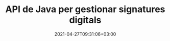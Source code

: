 ---
############################# Static ############################
layout: "product"
date: 2021-04-27T09:31:06+03:00
draft: false

product: "Signature"
product_tag: "signature"
platform: "Java"
platform_tag: "java"

############################# Head ############################
head_title: "API de signatura digital de Java, afegeix una signatura electrònica a la imatge PDF Word Excel"
head_description: "API de signatura digital de Java. Biblioteca de signatura electrònica per signar digitalment PDF, Microsoft Word, fulls de càlcul Excel, presentacions de PowerPoint i formats de documents d'imatge."

############################# Header ############################
title: "API de Java per gestionar signatures digitals"
description: "Gestioneu la signatura electrònica d'imatge, codi QR, codi de barres, metadades, text i tipus de segell en aplicacions Java per signar imatges i formats de fitxers de documents digitals."
button:
    enable: true

############################# SubMenu ############################
submenu:
    enable: true
    
    left:
        img_alt: "GroupDocs.Signature for Java"
        image: "https://www.groupdocs.cloud/templates/groupdocs/images/product-logos/groupdocs-signature-java.png"
        product: "GroupDocs.Signature"
        platform: "Java"

    middle:
        button:
            # button loop
            - link: "#overview"
              text: "Visió general"

            # button loop
            - link: "#features"
              text: "Característiques"

            # button loop
            - link: "#support"
              text: "Suport"

            # button loop
            - link: "https://products.groupdocs.app/signature"
              text: "Demostració en directe"

            # button loop
            - link: "https://purchase.groupdocs.com/pricing/signature/java"
              text: "Preus"

    right:
        link_download: "https://downloads.groupdocs.com/signature"
        link_learn: "https://docs.groupdocs.com/signature/java/"
        link_buy: "https://purchase.groupdocs.com"

############################# Overview ############################
overview:
    enable: true
    content: |
      L'API de GroupDocs.Signature per a Java us ajuda a desenvolupar aplicacions Java amb funcionalitat de signatures electròniques per signar documents digitals de formats compatibles sense instal·lar cap programari extern. Admet la manipulació i la gestió de diversos tipus de signatures electrònices com ara imatge, codi de barres, codi QR, segell, text, òptica i metadades. Tots els vostres documents de negoci electrònic com Microsoft Office Word, presentacions de PowerPoint, fulls de càlcul Excel, imatges i fitxers PDF es poden signar digitalment personalitzant les propietats de la signatura, p. ombra, dimensions, alineació i més segons els vostres requisits. La biblioteca de signatura digital és senzilla i lleugera, i consta d'un únic fitxer DLL que es pot integrar fàcilment dins d'una aplicació Java nova o existent.  

      Mitjançant l'API de GroupDocs.Signature per a Java, podeu carregar tots els certificats registrats del sistema o localitzar signatures existents mitjançant una cerca senzilla i avançada. Les opcions per treballar amb documents protegits amb contrasenya, especificant propietats de signatura comunes (mida del text, opacitat, rotació, verificació, propietats de tipus de lletra, opcions de color, número de pàgina, amplada, superior, esquerra, etc.) i el suport per implementar diferents tipus de signatura electrònica fan que sigui fiable. Solució de gestió de signatures electròniques per a documents digitals.  

      GroupDocs.Signature per a Java és compatible amb totes les versions de Java i és compatible amb els sistemes operatius populars (Windows, Linux, MacOS) que són capaços d'executar el temps d'execució de Java
    tabs:
      enable: true
      
      ## TAB ONE ##
      tab_one:
        description: |
          Aquesta és una visió general de les funcions de GroupDocs.Signature per a Java:
      
        right:
          enable: true
          icon: "fab fa-html5"
          title: "Tipus de signatura"
          content: |
            * Signatura de text
            * Signatura de la imatge
            * Signatures digitals
            * Signatura del codi QR
            * Signatura del codi de barres
            * Signatura del segell
            * Formulari-camp Signatura
      
      ## TAB TWO ##
      tab_two:
        description: |
          L'API de signatura electrònica de Java admet [formats de fitxer de document](https://docs.groupdocs.com/signature/java/supported-document-formats/) tal com s'indica a continuació.

        left:
          enable: true
          table:
            # table loop
            - title: "Microsoft Office"
              content: |
                * **Word:** DOC, DOCX, DOCM, DOT, DOTX, DOTM, RTF, TXT
                * **Excel:** XLS, XLSX, XLSM, XLSB, XLTM, XLT, XLTM, XLTX, XLAM, SXC, SpreadsheetML
                * **PowerPoint:** PPT, PPTX, PPS, PPSX, PPSM, POT, POTM, POTX, PPTM

        right:
          enable: true
          table:
            # table loop
            - title: "Images & Other Formats"
              content: |
                * **Imatges**: JPG, BMP, PNG, TIFF, GIF, DCM, WEBP
                * **OpenDocument**: ODT, OTT, OTS, ODS, ODP, OTP, ODG
                * **Jpeg2000**: JP2, JPF, JPX, J2K, J2C, JPM
                * **Metafitxers**: EMF, WMF, CMX
                * **Portàtil**: PDF
                * **Gràfics vectorials escalables**: CDR, SVG
                * **Adobe Photoshop**: PSD
                * **Altres**: DJVU

      ## TAB THREE ##
      tab_three:
        description: |
          GroupDocs.Signature per a Java admet els següents sistemes operatius, marcs i gestors de paquets:
        
        left:
          enable: true
          table:
            # table loop
            - icon: "fab fa-windows"
              title: "Sistemes operatius"
              content: |
                * Microsoft Windows Desktop
                * Microsoft Windows Server
                * Linux
                * MacOS

            # table loop
            - icon: "fas fa-code"
              title: "Marcs suportats"
              content: |
                * Java 7 (1.7) and above

        right:
          enable: true
          table:
            # table loop
            - icon: "fas fa-cogs"
              title: "Entorns de desenvolupament"
              content: |
                * NetBeans
                * IntelliJ IDEA
                * Eclipse
            # table loop
            - icon: "fas fa-tools"
              title: "Eina d'automatització de creació"
              content: |
                * Maven

############################# Features ############################
features:
    enable: true
    title: "Funcions de GroupDocs.Signature per a Java"

    feature:
      # feature loop
      - icon: "fas fa-copy"
        content: "Creeu, llegiu, modifiqueu, amagueu i suprimiu signatures electròniques dels formats de document admesos"

      # feature loop
      - icon: "fas fa-eye"
        content: "Accés per signar el document des del corrent, camí relatiu o camí absolut"

      # feature loop
      - icon: "fas fa-bolt"
        content: "Apliqueu la signatura de text a documents, fulls de càlcul, presentacions, imatges i fitxers PDF"
      
      # feature loop
      - icon: "fas fa-file-powerpoint"
        content: "Afegiu la signatura de text com a anotació, adhesiu, imatge als fitxers PDF, també configureu l'estil i el color"

      # feature loop
      - icon: "fas fa-code"
        content: "Signeu un document PDF, un fitxer d'imatge i obteniu una sortida en un format de fitxer diferent"

      # feature loop
      - icon: "fas fa-cloud"
        content: "Signa digitalment imatges amb la signatura de text com a marca d'aigua i afegeix transparència, rotació a la signatura electrònica"

      # feature loop
      - icon: "fas fa-remove-format"
        content: "Cerqueu certificats i signeu documents de Microsoft Word, Excel i PDF amb certificats digitals"

      # feature loop
      - icon: "fas fa-comment-slash"
        content: "Signeu formats de document de processament de textos amb filigranes de text nadius"

      # feature loop
      - icon: "fas fa-location-arrow"
        content: "Utilitzeu el codi QR, el codi de barres per signar fitxers de paraules, diapositives, cel·les, PDF i imatges"

      # feature loop
      - icon: "fas fa-border-all"
        content: "Configureu i apliqueu signatures de segell per protegir els formats de fitxer admesos"

      # feature loop
      - icon: "fas fa-wrench"
        content: "Configura i assigna signatures d'imatge a documents, fulls de càlcul, presentacions, imatges i fitxers PDF"

      # feature loop
      - icon: "fas fa-columns"
        content: "Configura les propietats de la signatura, per exemple, aspecte i sensació, marges, alineació, etc."

      # feature loop
      - icon: "fas fa-file-word"
        content: "Apliqueu la signatura digital al document protegit amb contrasenya"

      # feature loop
      - icon: "fas fa-envelope"
        content: "Realitzeu la verificació de text dels documents PDF mitjançant el gestor de signatures"

      # feature loop
      - icon: "fas fa-print"
        content: "Verificació digital de documents Word, Cell, PDF amb contenidors de certificats .CER i .PFX"

      # feature loop
      - icon: "fas fa-file-archive"
        content: "Especifiqueu diferents tipus d'unitats de mesura (per exemple, mil·límetres, píxels, etc.) per a signatures de text PDF"

      # feature loop
      - icon: "fas fa-lock"
        content: "Obteniu informació del document mitjançant fitxer o URL: afegiu signatures de camp de formulari als documents PDF"

      # feature loop
      - icon: "fas fa-file-code"
        content: "Afegiu objecte de dades personalitzat, VCard incrustat, correu electrònic, EPC, MeCard o objecte d'esdeveniment al codi QR"
      
      # feature loop
      - icon: "fas fa-fill-drip"
        content: "Apliqueu diferents estils de pinzell a les signatures, per exemple, pinzell degradat, radial, sòlid i de textura"

      # feature loop
      - icon: "fas fa-file-excel"
        content: "Signar el document Situat a FTP o Azure Cloud Storage"

      # feature loop
      - icon: "fas fa-heading"
        content: "Estableix l'alineació del text dins de les formes per a documents, diapositives, imatges i fitxers PDF"

      # feature loop
      - icon: "fas fa-project-diagram"
        content: "Cerca, verifica i signa digitalment documents de presentació de PowerPoint"

      # feature loop
      - icon: "fas fa-cube"
        content: "Col·loqueu la signatura amb píxels als documents de la cel·la i el posicionament del text per a les signatures de segell"

      # feature loop
      - icon: "fab fa-uncharted"
        content: "Implementeu la signatura de segell rectangular amb cantonades arrodonides"

       # feature loop
      - icon: "fab fa-uncharted"
        content: "Amplieu les signatures de codis de barres i codis QR amb contingut de dades d'imatge"

       # feature loop
      - icon: "fab fa-uncharted"
        content: "Afegiu signatures de metadades xifrades mentre treballeu amb les opcions de signatura i cerca"

       # feature loop
      - icon: "fab fa-uncharted"
        content: "Insereix objectes personalitzats a signatures de metadades dins de Word, Excel i presentacions"

    more_feature:
      # more_feature_loop
      - title: "Configureu i apliqueu signatures electrònices fàcilment"
        content: |
          L'API de GroupDocs.Signature per a Java permet configurar i afegir signatures electrònices als formats de document compatibles. A continuació es mostra un exemple de codi que mostra com de senzill és aplicar una signatura de text a un fitxer PDF:

          ```java
          Signature signature = new Signature("sample.pdf");

          TextSignOptions options = new TextSignOptions("John Smith");
          // establir la posició de la signatura
          options.setLeft(100);
          options.setTop(100);
          
          // establir un rectangle de signatura
          options.setWidth(100);
          options.setHeight(30);

          // establir el color del text i el tipus de lletra
          options.setForeColor(Color.RED);
          SignatureFont signatureFont = new SignatureFont();
          signatureFont.setSize(12);
          signatureFont.setFamilyName("Comic Sans MS");
          options.setFont(signatureFont);
          options.setSignatureImplementation(TextSignatureImplementation.Sticker)

          // signar el document per arxivar
          signature.sign("sample_signed.pdf", options);
          ```

      # more_feature_loop
      - title: "Tipus de codificació de codi de barres compatibles per a la signatura electrònica"
        content: |
          Mitjançant l'API de GroupDocs.Signature per a Java, podeu aplicar signatures de codi de barres i codi QR als formats de fitxer compatibles. GroupDocs.Signature per a Java admet una gran varietat de tipus de codificació de codis de barres per satisfer la majoria de requisits. Els tipus de codificació de codis de barres admesos inclouen: Codi 11, Codi 128, Codi 16K/32, Codis de barres de dades, GS1 Codeblock, ISBN, ISMN, ISSN, ITF16, Pdf147, EAN8, EAN13, EAN14, UPCA, UPCE, ITF14, Code39 Standard i Codi39 ampliat.

          De la mateixa manera, l'API de GroupDocs.Signature per a Java us permet utilitzar tipus de codi QR, com ara QR, Aztec i Data Matrix. Els tipus de codificació de codis QR admesos inclouen Aztec, DataMatrix, GS1 DataMatrix i GS1 QR.

      # more_feature_loop
      - title: "Cerca signatures i certificats"
        content: |
          Mitjançant l'API de GroupDocs.Signature per a Java, podeu cercar signatures de codi QR i codi de barres en qualsevol document, presentació, full de càlcul, imatge i fitxer PDF i obtenir el resultat de la cerca. També podeu cercar objectes de dades personalitzats a partir de documents signats amb la signatura de codi QR, així com cercar VCard estàndard i objectes de correu electrònic a partir de documents signats amb codi QR. També s'admet la verificació del text xifrat de les signatures del codi QR, així com la cerca de signatura de metadades en documents PDF. Apliqueu criteris de cerca addicionals per a signatures digitals de documents Words & Cells.  

          L'opció de cerca també està disponible per a la signatura de metadades per a documents de Word, diapositives i fulls de càlcul, mentre que la cerca de camp de formulari està disponible per a documents PDF.

      # more_feature_loop
      - title: "Configura les propietats de la signatura electrònica"
        content: |
          Per millorar la UX dels usuaris finals, l'API de GroupDocs.Signature for Java ofereix moltes propietats que es poden configurar amb força facilitat. Podeu definir les opcions de tipus de lletra i color (Color de fons, Color de primer pla, Negreta, Cursiva, Subratllat, Família de tipus de lletra, Mida de la lletra, etc.), Opcions de fons i vores (Color de fons, Transparència de fons, Color de vora, Estil de guió de vora, Pes de vora, Transparència de la vora, etc.), Marges de signatura (esquerra, superior, amplada, alçada, farciment, etc.) i Configuració de l'àrea de signatura de la imatge i alineació de la signatura (alineació horitzontal, alineació vertical, etc.).

############################# Support ############################
support:
    enable: true

############################# Solutions ############################
solutions:
    enable: true
    title: "GroupDocs.Signature ofereix API de visualització de documents per a altres entorns de desenvolupament populars"

    solution:
        # solution loop
        - img_alt: "GroupDocs.Signature for .NET"
          image: "https://www.groupdocs.cloud/templates/groupdocs/images/product-logos/groupdocs-signature-net.png"
          product: "GroupDocs.Signature"
          platform: ".NET"
          link: "/signature/net/"

############################# Back to top ###############################
back_to_top:
  enable: true
---